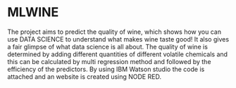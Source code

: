 # MLWINE
The project aims to predict the quality of wine, which shows how you can use DATA SCIENCE to understand what makes wine taste good! It also gives a fair glimpse of what data science is all about. The quality of wine is determined by adding different quantities of different volatile chemicals and this can be calculated by multi regression method and followed by the efficiency of the predictors. By using IBM Watson studio the code is attached and an website is created using NODE RED. 
